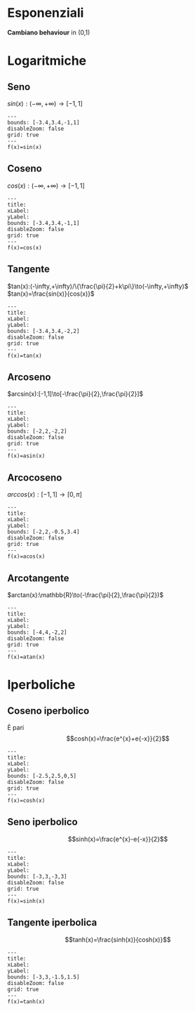 
# Esponenziali
**Cambiano behaviour** in (0,1)

# Logaritmiche
## Seno
$sin(x):(-\infty,+\infty)\to[-1,1]$
```functionplot
---
bounds: [-3.4,3.4,-1,1]
disableZoom: false
grid: true
---
f(x)=sin(x)
```
## Coseno 
$cos(x):(-\infty,+\infty)\to[-1,1]$
```functionplot
---
title: 
xLabel: 
yLabel: 
bounds: [-3.4,3.4,-1,1]
disableZoom: false
grid: true
---
f(x)=cos(x)
```
## Tangente
$tan(x):(-\infty,+\infty)/\{\frac{\pi}{2}+k\pi\}\to(-\infty,+\infty)$ 
$tan(x)=\frac{sin(x)}{cos(x)}$
```functionplot
---
title: 
xLabel: 
yLabel: 
bounds: [-3.4,3.4,-2,2]
disableZoom: false
grid: true
---
f(x)=tan(x)
```
## Arcoseno
$arcsin(x):[-1,1]\to[-\frac{\pi}{2},\frac{\pi}{2}]$
```functionplot
---
title: 
xLabel: 
yLabel: 
bounds: [-2,2,-2,2]
disableZoom: false
grid: true
---
f(x)=asin(x)
```
## Arcocoseno 
$arccos(x):[-1,1]\to[0,\pi]$ 
```functionplot
---
title: 
xLabel: 
yLabel: 
bounds: [-2,2,-0.5,3.4]
disableZoom: false
grid: true
---
f(x)=acos(x)
```
## Arcotangente
$arctan(x):\mathbb{R}\to(-\frac{\pi}{2},\frac{\pi}{2})$  
```functionplot
---
title: 
xLabel: 
yLabel: 
bounds: [-4,4,-2,2]
disableZoom: false
grid: true
---
f(x)=atan(x)
```
# Iperboliche
## Coseno iperbolico
È pari
$$cosh(x)=\frac{e^{x}+e{-x}}{2}$$
```functionplot
---
title: 
xLabel: 
yLabel: 
bounds: [-2.5,2.5,0,5]
disableZoom: false
grid: true
---
f(x)=cosh(x)
```
## Seno iperbolico
$$sinh(x)=\frac{e^{x}-e{-x}}{2}$$
```functionplot
---
title: 
xLabel: 
yLabel: 
bounds: [-3,3,-3,3]
disableZoom: false
grid: true
---
f(x)=sinh(x)
```
## Tangente iperbolica
$$tanh(x)=\frac{sinh(x)}{cosh(x)}$$
```functionplot
---
title: 
xLabel: 
yLabel: 
bounds: [-3,3,-1.5,1.5]
disableZoom: false
grid: true
---
f(x)=tanh(x)
```
